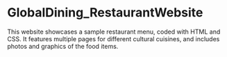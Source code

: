# GlobalDining_RestaurantWebsite
This website showcases a sample restaurant menu, coded with HTML and CSS. It features multiple pages for different cultural cuisines, and includes photos and graphics of the food items.
